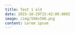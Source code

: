```yaml
---
title: Test 1 old
date: 2015-10-29T15:42:00.000Z
image: /img/500x500.png
content: Lorem ipsum
---
```


